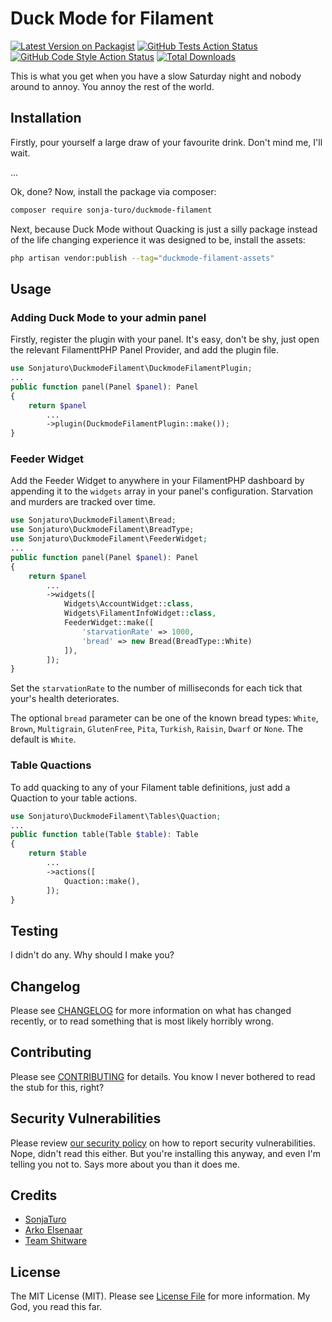 # Duck Mode for Filament

[![Latest Version on Packagist](https://img.shields.io/packagist/v/sonja-turo/duckmode-filament.svg?style=flat-square)](https://packagist.org/packages/sonja-turo/duckmode-filament)
[![GitHub Tests Action Status](https://img.shields.io/github/actions/workflow/status/sonja-turo/duckmode-filament/run-tests.yml?branch=main&label=tests&style=flat-square)](https://github.com/sonja-turo/duckmode-filament/actions?query=workflow%3Arun-tests+branch%3Amain)
[![GitHub Code Style Action Status](https://img.shields.io/github/actions/workflow/status/sonja-turo/duckmode-filament/fix-php-code-style-issues.yml?branch=main&label=code%20style&style=flat-square)](https://github.com/sonja-turo/duckmode-filament/actions?query=workflow%3A"Fix+PHP+code+style+issues"+branch%3Amain)
[![Total Downloads](https://img.shields.io/packagist/dt/sonja-turo/duckmode-filament.svg?style=flat-square)](https://packagist.org/packages/sonja-turo/duckmode-filament)



This is what you get when you have a slow Saturday night and nobody around to annoy. You annoy the rest of the world.

## Installation

Firstly, pour yourself a large draw of your favourite drink. Don't mind me, I'll wait.

...

Ok, done? Now, install the package via composer:

```bash
composer require sonja-turo/duckmode-filament
```

Next, because Duck Mode without Quacking is just a silly package instead of the life changing experience it was designed to be, install the assets:

```bash
php artisan vendor:publish --tag="duckmode-filament-assets"
```

## Usage

### Adding Duck Mode to your admin panel
Firstly, register the plugin with your panel. It's easy, don't be shy, just open the relevant FilamenttPHP
Panel Provider, and add the plugin file.

```php
use Sonjaturo\DuckmodeFilament\DuckmodeFilamentPlugin;
...
public function panel(Panel $panel): Panel
{
    return $panel
        ...
        ->plugin(DuckmodeFilamentPlugin::make());
}
```

### Feeder Widget
Add the Feeder Widget to anywhere in your FilamentPHP dashboard by appending it to the `widgets` array in
your panel's configuration. Starvation and murders are tracked over time.

```php
use Sonjaturo\DuckmodeFilament\Bread;
use Sonjaturo\DuckmodeFilament\BreadType;
use Sonjaturo\DuckmodeFilament\FeederWidget;
...
public function panel(Panel $panel): Panel
{
    return $panel
        ...
        ->widgets([
            Widgets\AccountWidget::class,
            Widgets\FilamentInfoWidget::class,
            FeederWidget::make([
                'starvationRate' => 1000,
                'bread' => new Bread(BreadType::White)
            ]),
        ]);
}
```

Set the `starvationRate` to the number of milliseconds for each tick that your's health deteriorates.

The optional `bread` parameter can be one of the known bread types: `White`, `Brown`, `Multigrain`, `GlutenFree`, `Pita`, `Turkish`, `Raisin`, `Dwarf` or `None`.
The default is `White`.

### Table Quactions
To add quacking to any of your Filament table definitions, just add a Quaction to your table actions.

```php
use Sonjaturo\DuckmodeFilament\Tables\Quaction;
...
public function table(Table $table): Table
{
    return $table
        ...
        ->actions([
            Quaction::make(),
        ]);
}
```

## Testing

I didn't do any. Why should I make you?

## Changelog

Please see [CHANGELOG](CHANGELOG.md) for more information on what has changed recently, or to read something that is most likely horribly wrong.

## Contributing

Please see [CONTRIBUTING](.github/CONTRIBUTING.md) for details. You know I never bothered to read the stub for this, right?

## Security Vulnerabilities

Please review [our security policy](../../security/policy) on how to report security vulnerabilities. Nope, didn't read this either. But you're installing
this anyway, and even I'm telling you not to. Says more about you than it does me.

## Credits

- [SonjaTuro](https://github.com/sonja-turo)
- [Arko Elsenaar](https://github.com/arkoe)
- [Team Shitware](https://github.com/shitware-ltd)

## License

The MIT License (MIT). Please see [License File](LICENSE.md) for more information. My God, you read this far.
